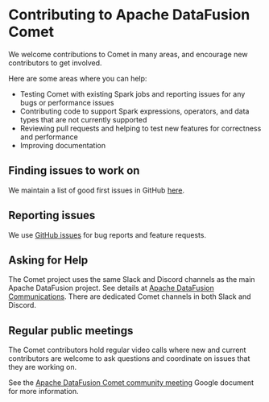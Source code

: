 <!---
  Licensed to the Apache Software Foundation (ASF) under one
  or more contributor license agreements.  See the NOTICE file
  distributed with this work for additional information
  regarding copyright ownership.  The ASF licenses this file
  to you under the Apache License, Version 2.0 (the
  "License"); you may not use this file except in compliance
  with the License.  You may obtain a copy of the License at

    http://www.apache.org/licenses/LICENSE-2.0

  Unless required by applicable law or agreed to in writing,
  software distributed under the License is distributed on an
  "AS IS" BASIS, WITHOUT WARRANTIES OR CONDITIONS OF ANY
  KIND, either express or implied.  See the License for the
  specific language governing permissions and limitations
  under the License.
-->

# Contributing to Apache DataFusion Comet

We welcome contributions to Comet in many areas, and encourage new contributors to get involved.

Here are some areas where you can help:

- Testing Comet with existing Spark jobs and reporting issues for any bugs or performance issues
- Contributing code to support Spark expressions, operators, and data types that are not currently supported
- Reviewing pull requests and helping to test new features for correctness and performance
- Improving documentation

## Finding issues to work on

We maintain a list of good first issues in GitHub [here](https://github.com/apache/datafusion-comet/issues?q=is%3Aopen+is%3Aissue+label%3A%22good+first+issue%22).

## Reporting issues

We use [GitHub issues](https://github.com/apache/datafusion-comet/issues) for bug reports and feature requests.

## Asking for Help

The Comet project uses the same Slack and Discord channels as the main Apache DataFusion project. See details at
[Apache DataFusion Communications]. There are dedicated Comet channels in both Slack and Discord.

## Regular public meetings

The Comet contributors hold regular video calls where new and current contributors are welcome to ask questions and
coordinate on issues that they are working on.

See the [Apache DataFusion Comet community meeting] Google document for more information.

[Apache DataFusion Communications]: https://datafusion.apache.org/contributor-guide/communication.html
[Apache DataFusion Comet community meeting]: https://docs.google.com/document/d/1NBpkIAuU7O9h8Br5CbFksDhX-L9TyO9wmGLPMe0Plc8/edit?usp=sharing
